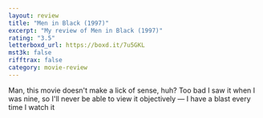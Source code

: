 ```yaml
---
layout: review
title: "Men in Black (1997)"
excerpt: "My review of Men in Black (1997)"
rating: "3.5"
letterboxd_url: https://boxd.it/7u5GKL
mst3k: false
rifftrax: false
category: movie-review
---
```


Man, this movie doesn't make a lick of sense, huh? Too bad I saw it when I was nine, so I'll never be able to view it objectively — I have a blast every time I watch it
